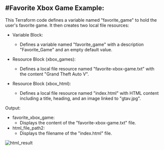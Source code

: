 ## #Favorite Xbox Game Example:

This Terraform code defines a variable named "favorite_game" to hold the user's favorite game. It then creates two local file resources:

- Variable Block: 
  - Defines a variable named "favorite_game" with a description "Favorite_Game" and an empty default value.

- Resource Block (xbox_games): 
  - Defines a local file resource named "favorite-xbox-game.txt" with the content "Grand Theft Auto V".

- Resource Block (xbox_html): 
  - Defines a local file resource named "index.html" with HTML content including a title, heading, and an image linked to "gtav.jpg".

Output:
- favorite_xbox_game: 
  - Displays the content of the "favorite-xbox-game.txt" file.
- html_file_path2: 
  - Displays the filename of the "index.html" file.
 
![html_result](https://github.com/mindmotivate/Remo_Terraform_Class/assets/130941970/1144bbf9-3a13-431d-b45e-67eebcbf722a)
